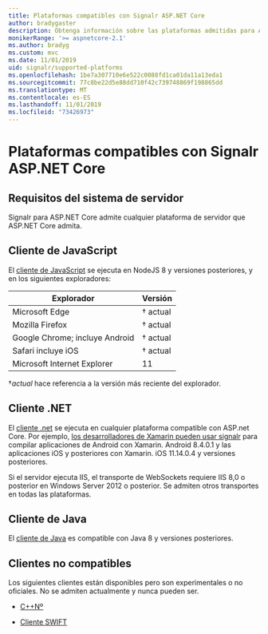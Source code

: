 ```yaml
---
title: Plataformas compatibles con Signalr ASP.NET Core
author: bradygaster
description: Obtenga información sobre las plataformas admitidas para ASP.NET Core Signalr.
monikerRange: '>= aspnetcore-2.1'
ms.author: bradyg
ms.custom: mvc
ms.date: 11/01/2019
uid: signalr/supported-platforms
ms.openlocfilehash: 1be7a307710e6e522c0088fd1ca01da11a13eda1
ms.sourcegitcommit: 77c8be22d5e88dd710f42c739748869f198865dd
ms.translationtype: MT
ms.contentlocale: es-ES
ms.lasthandoff: 11/01/2019
ms.locfileid: "73426973"
---
```

# <a name="aspnet-core-signalr-supported-platforms"></a>Plataformas compatibles con Signalr ASP.NET Core

## <a name="server-system-requirements"></a>Requisitos del sistema de servidor

Signalr para ASP.NET Core admite cualquier plataforma de servidor que ASP.NET Core admita.

## <a name="javascript-client"></a>Cliente de JavaScript

El [cliente de JavaScript](https://www.npmjs.com/package/@aspnet/signalr) se ejecuta en NodeJS 8 y versiones posteriores, y en los siguientes exploradores:

| Explorador                         | Versión         |
| ------------------------------- | --------------- |
| Microsoft Edge                  | &dagger; actual |
| Mozilla Firefox                 | &dagger; actual |
| Google Chrome; incluye Android | &dagger; actual |
| Safari incluye iOS            | &dagger; actual |
| Microsoft Internet Explorer     | 11              |

&dagger;*actual* hace referencia a la versión más reciente del explorador.

## <a name="net-client"></a>Cliente .NET

El [cliente .net](https://www.nuget.org/packages/Microsoft.AspNetCore.SignalR/) se ejecuta en cualquier plataforma compatible con ASP.net Core. Por ejemplo, [los desarrolladores de Xamarin pueden usar signalr](https://github.com/aspnet/Announcements/issues/305) para compilar aplicaciones de Android con Xamarin. Android 8.4.0.1 y las aplicaciones iOS y posteriores con Xamarin. iOS 11.14.0.4 y versiones posteriores.

Si el servidor ejecuta IIS, el transporte de WebSockets requiere IIS 8,0 o posterior en Windows Server 2012 o posterior. Se admiten otros transportes en todas las plataformas.

## <a name="java-client"></a>Cliente de Java

El [cliente de Java](https://search.maven.org/artifact/com.microsoft.aspnet/signalr) es compatible con Java 8 y versiones posteriores.

## <a name="unsupported-clients"></a>Clientes no compatibles

Los siguientes clientes están disponibles pero son experimentales o no oficiales. No se admiten actualmente y nunca pueden ser.

* [C++Nº](https://github.com/aspnet/SignalR/tree/master/clients/cpp)

* [Cliente SWIFT](https://github.com/moozzyk/SignalR-Client-Swift)
